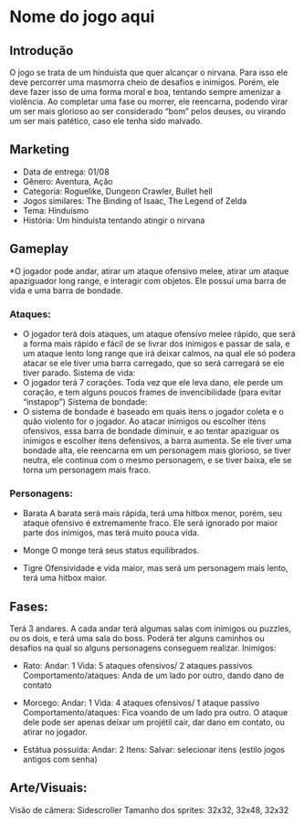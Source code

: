 # Nome do jogo aqui

## Introdução
O jogo se trata de um hinduísta que quer alcançar o nirvana. Para isso ele deve percorrer uma masmorra cheio de desafios e inimigos. Porém, ele deve fazer isso de uma forma moral e boa, tentando sempre amenizar a violência. Ao completar uma fase ou morrer, ele reencarna, podendo virar um ser mais glorioso ao ser considerado “bom” pelos deuses, ou virando um ser mais patético, caso ele tenha sido malvado.

## Marketing
* Data de entrega: 01/08 
* Gênero: Aventura, Ação
* Categoria: Roguelike, Dungeon Crawler, Bullet hell
* Jogos similares: The Binding of Isaac, The Legend of Zelda
* Tema: Hinduísmo
* História: Um hinduísta tentando atingir o nirvana

## Gameplay
*O jogador pode andar, atirar um ataque ofensivo melee, atirar um ataque apaziguador long range, e interagir com objetos. Ele possuí uma barra de vida e uma barra de bondade.

### Ataques: 
* O jogador terá dois ataques, um ataque ofensivo melee rápido, que será a forma mais rápido e fácil de se livrar dos inimigos e passar de sala, e um ataque lento long range que irá deixar calmos, na qual ele só podera atacar se ele tiver uma barra carregado, que so será carregará se ele tiver parado.
Sistema de vida: 
* O jogador terá 7 corações. Toda vez que ele leva dano, ele perde um coração, e tem alguns poucos frames de invencibilidade (para evitar “instapop”)
Sistema de bondade: 
* O sistema de bondade é baseado em quais itens o jogador coleta e o quão violento for o jogador. Ao atacar inimigos ou escolher itens ofensivos, essa barra de bondade diminuir, e ao tentar apaziguar os inimigos e escolher itens defensivos, a barra aumenta. Se ele tiver uma bondade alta, ele reencarna em um personagem mais glorioso, se tiver neutra, ele continua com o mesmo personagem, e se tiver baixa, ele se torna um personagem mais fraco.

### Personagens: 
* Barata
A barata será mais rápida, terá uma hitbox menor, porém, seu ataque ofensivo é extremamente fraco. Ele será ignorado por maior parte dos inimigos, mas terá muito pouca vida.

* Monge
O monge terá seus status equilibrados.

* Tigre
Ofensividade e vida maior, mas será um personagem mais lento, terá uma hitbox maior. 

## Fases:
Terá 3 andares. A cada andar terá algumas salas com inimigos ou puzzles, ou os dois, e terá uma sala do boss. Poderá ter alguns caminhos ou desafios na qual so alguns personagens conseguem realizar.
Inimigos:
* Rato: 
Andar: 1
Vida: 5 ataques ofensivos/ 2 ataques passivos
Comportamento/ataques: Anda de um lado por outro, dando dano de contato
* Morcego:
Andar: 1
Vida: 4 ataques ofensivos/ 1 ataque passivo
Comportamento/ataques: Fica voando de um lado pra outro. O ataque dele pode ser apenas deixar um projétil cair, dar dano em contato, ou atirar no jogador.


* Estátua possuída:
Andar: 2
Itens:
Salvar: 
selecionar itens (estilo jogos antigos com senha)

## Arte/Visuais:
Visão de câmera: Sidescroller
Tamanho dos sprites: 32x32, 32x48, 32x32

